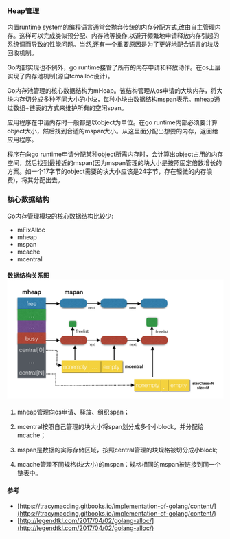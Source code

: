 ### Heap管理

内置runtime system的编程语言通常会抛弃传统的内存分配方式,改由自主管理内存。这样可以完成类似预分配、内存池等操作,以避开频繁地申请释放内存引起的系统调而导致的性能问题。当然,还有一个重要原因是为了更好地配合语言的垃圾回收机制。

Go内部实现也不例外，go runtime接管了所有的内存申请和释放动作。在os上层实现了内存池机制\(源自tcmalloc设计\)。

Go内存池管理的核心数据结构为mHeap。该结构管理从os申请的大块内存，将大块内存切分成多种不同大小的小块，每种小块由数据结构mspan表示。mheap通过数组+链表的方式来维护所有的空闲span。

应用程序在申请内存时一般都是以object为单位。在go runtime内部必须要计算object大小，然后找到合适的mspan大小。从这里面分配出想要的内存，返回给应用程序。

程序在向go runtime申请分配某种object所需内存时，会计算出object占用的内存空间，然后找到最接近的mspan\(因为mspan管理的块大小是按照固定倍数增长的方案。如一个17字节的object需要的块大小应该是24字节，存在轻微的内存浪费\)，将其分配出去。

### 核心数据结构

Go内存管理模块的核心数据结构比较少:

* mFixAlloc 
* mheap
* mspan
* mcache
* mcentral

#### 数据结构关系图![](/assets/GoHeap数据关系图.png)

1. mheap管理向os申请、释放、组织span；

2. mcentral按照自己管理的块大小将span划分成多个小block，并分配给mcache；

3. mspan是数据的实际存储区域，按照central管理的块规格被切分成小block;

4. mcache管理不同规格\(块大小\)的mspan：规格相同的mspan被链接到同一个链表中。

#### 参考

* [https://tracymacding.gitbooks.io/implementation-of-golang/content/](https://tracymacding.gitbooks.io/implementation-of-golang/content/)
* [http://legendtkl.com/2017/04/02/golang-alloc/](http://legendtkl.com/2017/04/02/golang-alloc/)



